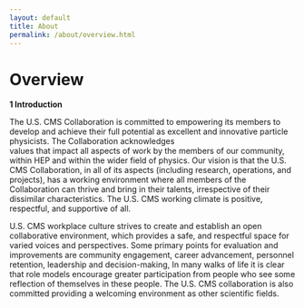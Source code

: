 ```yaml
---
layout: default
title: About
permalink: /about/overview.html
---
```

# Overview

**1 Introduction**

The U.S. CMS Collaboration is committed to empowering its members to develop and achieve their full
potential as excellent and innovative particle physicists. The Collaboration acknowledges  
values that impact all aspects of work by the members of
our community, within HEP and within the wider field of physics. Our vision is that the
U.S. CMS Collaboration, in all of its aspects (including research, operations, and projects), has a working
environment where all members of the Collaboration can thrive and bring in their talents, irrespective of
their dissimilar characteristics. The U.S. CMS working climate is positive, respectful, and supportive of
all.

U.S. CMS workplace culture strives to create and establish an open collaborative environment, which provides a safe, and respectful space
for varied voices and perspectives. Some primary points for evaluation and improvements are community
engagement, career advancement, personnel retention, leadership and decision-making,
In many walks of life it is clear that role models encourage greater participation from people who
see some reflection of themselves in these people. The U.S. CMS collaboration is also committed providing 
a welcoming environment as other scientific fields.
